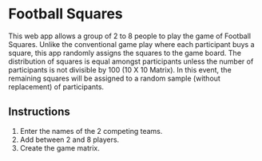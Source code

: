 Football Squares
================

This web app allows a group of 2 to 8 people to play the game of Football Squares.
Unlike the conventional game play where each participant buys a square, this app randomly assigns the squares to the game board.
The distribution of squares is equal amongst participants unless the number of participants is not divisible by 100 (10 X 10 Matrix).
In this event, the remaining squares will be assigned to a random sample (without replacement) of participants.

## Instructions

1. Enter the names of the 2 competing teams.
2. Add between 2 and 8 players.
3. Create the game matrix.

#
